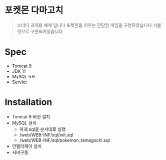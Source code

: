 # 포켓몬 다마고치 
> 스터디 과제용 예제 입니다
> 포켓몬을 키우는 간단한 게임을 구현하였습니다
> 서블릿으로 구현되어있습니다

# Spec
- Tomcat 9
- JDK 11
- MySQL 5.6
- Servlet

# Installation
- Tomcat 9 버전 설치
- MySQL 설치
  - 아래 sql을 순서대로 실행 
  - /web/WEB-INF/sql/init.sql
  - /web/WEB-INF/sql/pokemon_tamagochi.sql
- 인텔리제이 설치
- 서버구동

